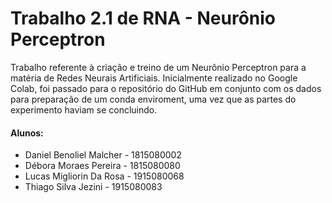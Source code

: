 # Trabalho 2.1 de RNA - Neurônio Perceptron

Trabalho referente à criação e treino de um Neurônio Perceptron para a matéria de Redes Neurais Artificiais. Inicialmente realizado no Google Colab, foi passado para o repositório do GitHub em conjunto com os dados para preparação de um conda enviroment, uma vez que as partes do experimento haviam se concluindo.

#### Alunos: 
* Daniel Benoliel Malcher - 1815080002
* Débora Moraes Pereira - 1815080080
* Lucas Migliorin Da Rosa - 1915080068
* Thiago Silva Jezini - 1915080083
